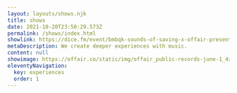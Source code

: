 ```yaml
---
layout: layouts/shows.njk
title: shows
date: 2021-10-20T23:50:29.573Z
permalink: /shows/index.html
showlink: https://dice.fm/event/bmbqk-sounds-of-saving-x-offair-present-nick-hakim-1st-jun-public-records-new-york-tickets?pid=530cb286
metaDescription: We create deeper experiences with music.
content: null
showimage: https://offair.co/static/img/offair_public-records-june-1_4x5_update.jpg
eleventyNavigation:
  key: experiences
  order: 1
---
```


